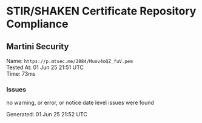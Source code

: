 # STIR/SHAKEN Certificate Repository Compliance

## Martini Security

Name: `https://p.mtsec.me/2884/Muov4oQZ_fuV.pem`\
Tested At: 01 Jun 25 21:51 UTC\
Time: 73ms

### Issues

no warning, or error, or notice date level issues were found

Generated: 01 Jun 25 21:52 UTC